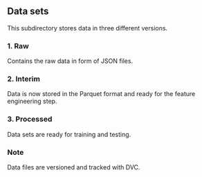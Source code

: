 ## Data sets
This subdirectory stores data in three different versions. 

### 1. Raw
Contains the raw data in form of JSON files. 

### 2. Interim
Data is now stored in the Parquet format and ready for the feature engineering step.

### 3. Processed
Data sets are ready for training and testing. 

### Note
Data files are versioned and tracked with DVC.